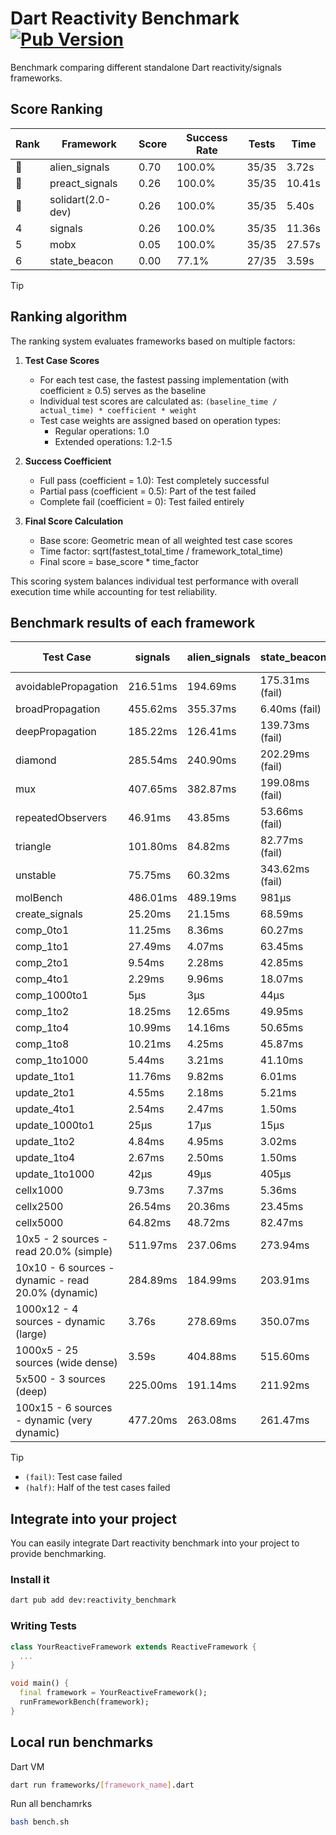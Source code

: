 # Dart Reactivity Benchmark [![Pub Version](https://img.shields.io/pub/v/reactivity_benchmark)](https://pub.dev/packages/reactivity_benchmark)

Benchmark comparing different standalone Dart reactivity/signals frameworks.

## Score Ranking

<!-- ranking start -->
| Rank | Framework | Score | Success Rate | Tests | Time |
|------|-----------|-------|--------------|-------|------|
| 🥇 | alien_signals | 0.70 | 100.0% | 35/35 | 3.72s |
| 🥈 | preact_signals | 0.26 | 100.0% | 35/35 | 10.41s |
| 🥉 | solidart(2.0-dev) | 0.26 | 100.0% | 35/35 | 5.40s |
| 4 | signals | 0.26 | 100.0% | 35/35 | 11.36s |
| 5 | mobx | 0.05 | 100.0% | 35/35 | 27.57s |
| 6 | state_beacon | 0.00 | 77.1% | 27/35 | 3.59s |

<!-- ranking end -->

> [!TIP]
> ## Ranking algorithm
>
> The ranking system evaluates frameworks based on multiple factors:
>
> 1. **Test Case Scores**
>    - For each test case, the fastest passing implementation (with coefficient ≥ 0.5) serves as the baseline
>    - Individual test scores are calculated as: `(baseline_time / actual_time) * coefficient * weight`
>    - Test case weights are assigned based on operation types:
>      - Regular operations: 1.0
>      - Extended operations: 1.2-1.5
>
> 2. **Success Coefficient**
>    - Full pass (coefficient = 1.0): Test completely successful
>    - Partial pass (coefficient = 0.5): Part of the test failed
>    - Complete fail (coefficient = 0): Test failed entirely
>
> 3. **Final Score Calculation**
>    - Base score: Geometric mean of all weighted test case scores
>    - Time factor: sqrt(fastest_total_time / framework_total_time)
>    - Final score = base_score * time_factor
>
> This scoring system balances individual test performance with overall execution time while accounting for test reliability.

## Benchmark results of each framework

<!-- test-case start -->
| Test Case | signals | alien_signals | state_beacon | solidart(2.0-dev) | preact_signals | mobx |
|---|---|---|---|---|---|---|
| avoidablePropagation | 216.51ms | 194.69ms | 175.31ms (fail) | 263.42ms | 201.76ms | 2.36s |
| broadPropagation | 455.62ms | 355.37ms | 6.40ms (fail) | 496.38ms | 459.08ms | 4.41s |
| deepPropagation | 185.22ms | 126.41ms | 139.73ms (fail) | 168.71ms | 182.19ms | 1.56s |
| diamond | 285.54ms | 240.90ms | 202.29ms (fail) | 353.17ms | 279.96ms | 2.42s |
| mux | 407.65ms | 382.87ms | 199.08ms (fail) | 429.92ms | 391.69ms | 1.84s |
| repeatedObservers | 46.91ms | 43.85ms | 53.66ms (fail) | 80.58ms | 41.55ms | 226.50ms |
| triangle | 101.80ms | 84.82ms | 82.77ms (fail) | 114.29ms | 103.94ms | 775.29ms |
| unstable | 75.75ms | 60.32ms | 343.62ms (fail) | 95.87ms | 75.28ms | 345.10ms |
| molBench | 486.01ms | 489.19ms | 981μs | 493.94ms | 483.27ms | 583.43ms |
| create_signals | 25.20ms | 21.15ms | 68.59ms | 96.05ms | 5.29ms | 64.71ms |
| comp_0to1 | 11.25ms | 8.36ms | 60.27ms | 33.73ms | 18.00ms | 15.82ms |
| comp_1to1 | 27.49ms | 4.07ms | 63.45ms | 49.44ms | 14.76ms | 34.23ms |
| comp_2to1 | 9.54ms | 2.28ms | 42.85ms | 44.81ms | 16.40ms | 22.96ms |
| comp_4to1 | 2.29ms | 9.96ms | 18.07ms | 4.44ms | 14.85ms | 14.10ms |
| comp_1000to1 | 5μs | 3μs | 44μs | 24μs | 5μs | 15μs |
| comp_1to2 | 18.25ms | 12.65ms | 49.95ms | 33.39ms | 18.33ms | 34.35ms |
| comp_1to4 | 10.99ms | 14.16ms | 50.65ms | 21.22ms | 34.44ms | 22.73ms |
| comp_1to8 | 10.21ms | 4.25ms | 45.87ms | 23.77ms | 7.12ms | 26.74ms |
| comp_1to1000 | 5.44ms | 3.21ms | 41.10ms | 14.33ms | 5.86ms | 15.42ms |
| update_1to1 | 11.76ms | 9.82ms | 6.01ms | 16.34ms | 8.33ms | 23.06ms |
| update_2to1 | 4.55ms | 2.18ms | 5.21ms | 8.03ms | 4.40ms | 11.06ms |
| update_4to1 | 2.54ms | 2.47ms | 1.50ms | 4.10ms | 2.08ms | 5.73ms |
| update_1000to1 | 25μs | 17μs | 15μs | 56μs | 20μs | 60μs |
| update_1to2 | 4.84ms | 4.95ms | 3.02ms | 8.61ms | 4.08ms | 11.03ms |
| update_1to4 | 2.67ms | 2.50ms | 1.50ms | 4.10ms | 2.08ms | 5.57ms |
| update_1to1000 | 42μs | 49μs | 405μs | 151μs | 147μs | 169μs |
| cellx1000 | 9.73ms | 7.37ms | 5.36ms | 12.80ms | 10.01ms | 98.73ms |
| cellx2500 | 26.54ms | 20.36ms | 23.45ms | 47.33ms | 28.71ms | 308.33ms |
| cellx5000 | 64.82ms | 48.72ms | 82.47ms | 157.22ms | 86.60ms | 599.01ms |
| 10x5 - 2 sources - read 20.0% (simple) | 511.97ms | 237.06ms | 273.94ms | 355.56ms | 458.03ms | 2.02s |
| 10x10 - 6 sources - dynamic - read 20.0% (dynamic) | 284.89ms | 184.99ms | 203.91ms | 247.82ms | 274.59ms | 1.52s |
| 1000x12 - 4 sources - dynamic (large) | 3.76s | 278.69ms | 350.07ms | 464.73ms | 3.78s | 1.91s |
| 1000x5 - 25 sources (wide dense) | 3.59s | 404.88ms | 515.60ms | 613.81ms | 2.71s | 3.44s |
| 5x500 - 3 sources (deep) | 225.00ms | 191.14ms | 211.92ms | 250.56ms | 228.47ms | 1.13s |
| 100x15 - 6 sources - dynamic (very dynamic) | 477.20ms | 263.08ms | 261.47ms | 388.01ms | 460.69ms | 1.71s |

<!-- test-case end -->

> [!TIP]
> - `(fail)`: Test case failed
> - `(half)`: Half of the test cases failed

## Integrate into your project

You can easily integrate Dart reactivity benchmark into your project to provide benchmarking.

### Install it

```bash
dart pub add dev:reactivity_benchmark
```

### Writing Tests

```dart
class YourReactiveFramework extends ReactiveFramework {
  ...
}

void main() {
  final framework = YourReactiveFramework();
  runFrameworkBench(framework);
}
```

## Local run benchmarks

Dart VM
```bash
dart run frameworks/[framework_name].dart
```

Run all benchamrks
```bash
bash bench.sh
```
